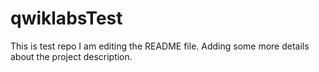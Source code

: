 # qwiklabsTest
This is test repo
I am editing the README file. Adding some more details about the project description.
